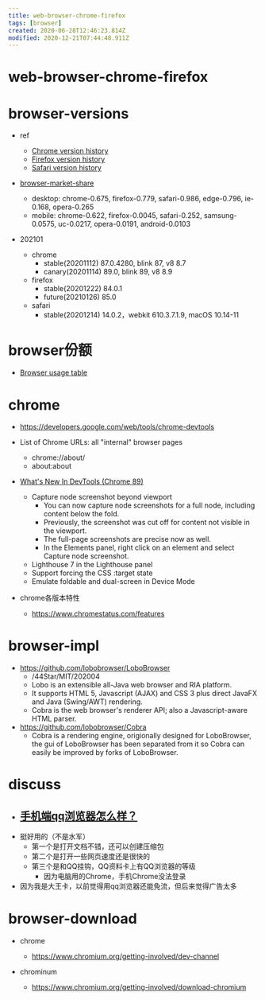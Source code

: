 ```yaml
---
title: web-browser-chrome-firefox
tags: [browser]
created: 2020-06-28T12:46:23.814Z
modified: 2020-12-21T07:44:48.911Z
---
```


# web-browser-chrome-firefox

# browser-versions

- ref
  - [Chrome version history](https://en.wikipedia.org/wiki/Google_Chrome_version_history)
  - [Firefox version history](https://en.wikipedia.org/wiki/Firefox_version_history)
  - [Safari version history](https://en.wikipedia.org/wiki/Safari_version_history)

- [browser-market-share](https://gs.statcounter.com/)
  - desktop: chrome-0.675, firefox-0.779, safari-0.986, edge-0.796, ie-0.168, opera-0.265
  - mobile: chrome-0.622, firefox-0.0045, safari-0.252, samsung-0.0575, uc-0.0217, opera-0.0191, android-0.0103

- 202101
  - chrome
    - stable(20201112) 87.0.4280, blink 87, v8 8.7
    - canary(20201114) 89.0, blink 89, v8 8.9
  - firefox
    - stable(20201222) 84.0.1
    - future(20210126) 85.0
  - safari
    - stable(20201214) 14.0.2，webkit 610.3.7.1.9, macOS 10.14-11
# browser份额
- [Browser usage table](https://caniuse.com/usage-table)
# chrome
- https://developers.google.com/web/tools/chrome-devtools

- List of Chrome URLs:  all "internal" browser pages
  - chrome://about/
  - about:about

- [What's New In DevTools (Chrome 89)](https://developers.google.com/web/updates/2021/01/devtools)
  - Capture node screenshot beyond viewport
    - You can now capture node screenshots for a full node, including content below the fold. 
    - Previously, the screenshot was cut off for content not visible in the viewport. 
    - The full-page screenshots are precise now as well.
    - In the Elements panel, right click on an element and select Capture node screenshot.
  - Lighthouse 7 in the Lighthouse panel
  - Support forcing the CSS :target state
  - Emulate foldable and dual-screen in Device Mode

- chrome各版本特性
  - https://www.chromestatus.com/features
# browser-impl
- https://github.com/lobobrowser/LoboBrowser
  - /44Star/MIT/202004
  - Lobo is an extensible all-Java web browser and RIA platform. 
  - It supports HTML 5, Javascript (AJAX) and CSS 3 plus direct JavaFX and Java (Swing/AWT) rendering. 
  - Cobra is the web browser's renderer API; also a Javascript-aware HTML parser.
- https://github.com/lobobrowser/Cobra
  - Cobra is a rendering engine, origionally designed for LoboBrowser, the gui of LoboBrowser has been separated from it so Cobra can easily be improved by forks of LoboBrowser.
# discuss
- ## [手机端qq浏览器怎么样？](https://www.zhihu.com/question/312923150/answers/updated)
- 挺好用的（不是水军）
  - 第一个是打开文档不错，还可以创建压缩包
  - 第二个是打开一些网页速度还是很快的
  - 第三个是和QQ挂钩，QQ资料卡上有QQ浏览器的等级
    - 因为电脑用的Chrome，手机Chrome没法登录 
- 因为我是大王卡，以前觉得用qq浏览器还能免流，但后来觉得广告太多
# browser-download
- chrome
  - https://www.chromium.org/getting-involved/dev-channel

- chrominum
  - https://www.chromium.org/getting-involved/download-chromium
